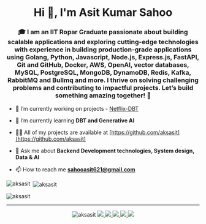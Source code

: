 <h1 align="center">Hi 👋, I'm Asit Kumar Sahoo</h1>
<h3 align="center">🎓 I am an IIT Ropar Graduate passionate about building scalable applications and exploring cutting-edge technologies with experience in building production-grade applications using Golang, Python, Javascript, Node.js, Express.js, FastAPI, Git and GitHub, Docker, AWS, OpenAI, vector databases, MySQL, PostgreSQL, MongoDB, DynamoDB, Redis, Kafka, RabbitMQ and Bullmq and more. I thrive on solving challenging problems and contributing to impactful projects. Let’s build something amazing together! 🚀</h3>


- 🔭 I’m currently working on projects - [Netflix-DBT](https://github.com/aksasit/netflix-dbt)

- 🌱 I’m currently learning **DBT and Generative AI**

- 👨‍💻 All of my projects are available at [https://github.com/aksasit](https://github.com/aksasit)

- 💬 Ask me about **Backend Development technologies, System design, Data & AI**

- 📫 How to reach me **sahooasit621@gmail.com**

<p><img align="left" src="https://github-readme-stats.vercel.app/api/top-langs?username=aksasit&show_icons=true&locale=en&layout=compact" alt="aksasit" /></p>

<p>&nbsp;<img align="center" src="https://github-readme-stats.vercel.app/api?username=aksasit&show_icons=true&locale=en" alt="aksasit" /></p>

<p><img align="center" src="https://github-readme-streak-stats.herokuapp.com/?user=aksasit&" alt="aksasit" /></p>


<hr>

<p align="center">
<!--  <a href="https://drive.google.com/file/d/14YKH8mbfY3H2kkbK2rImHjZwbBcbdUTl/view?usp=sharing">
 <img src="https://img.shields.io/badge/-Resume-silver?style=flat-square&logo=appveyor" />
 </a> -->
 <img src="https://komarev.com/ghpvc/?username=aksasit&label=Profile%20views&color=0e75b6&style=flat" alt="aksasit" />
 <a href="https://sagalpreet.github.io" >
 <img src="https://img.shields.io/badge/-Visit_my_Website-0697AE?style=flat-square&logo=appveyor&logoColor=white&link=https://sagalpreet.github.io/portfolio">
 </a>
 <a href="mailto:sagalpreetsingh60@gmail.com">
 <img src="https://img.shields.io/badge/-Contact_Me-BC4E48?style=flat-square&logo=Gmail&logoColor=white&link=mailto:sagalpreetsingh60@gmail.com" />
 </a>
 <a href="https://www.linkedin.com/in/sagalpreet/">
 <img src="https://img.shields.io/badge/-LinkedIn-blue?style=flat-square&logo=Linkedin&logoColor=white&link=https://www.linkedin.com/in/sagalpreet/"  />
 </a>
 <a href="http://github.com/sagalpreet">
 <img src="https://img.shields.io/github/followers/sagalpreet?label=follow&style=social" />
 </a>
 <a href="https://twitter.com/isagalpreet">
 <img src="https://img.shields.io/twitter/follow/isagalpreet?style=social" />
 </a> 
</p>




